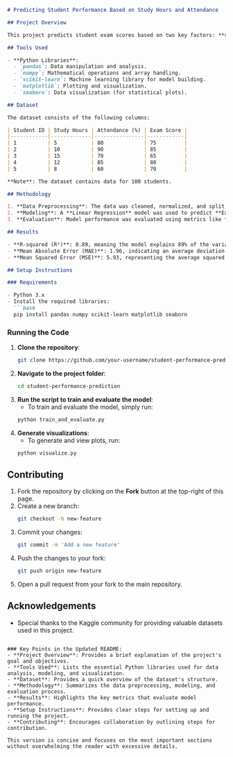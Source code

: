 

```markdown
# Predicting Student Performance Based on Study Hours and Attendance

## Project Overview

This project predicts student exam scores based on two key factors: **study hours** and **attendance percentage**. By using machine learning, we aim to help educators identify at-risk students and provide interventions to improve their outcomes.

## Tools Used

- **Python Libraries**:
  - `pandas`: Data manipulation and analysis.
  - `numpy`: Mathematical operations and array handling.
  - `scikit-learn`: Machine learning library for model building.
  - `matplotlib`: Plotting and visualization.
  - `seaborn`: Data visualization (for statistical plots).

## Dataset

The dataset consists of the following columns:

| Student ID | Study Hours | Attendance (%) | Exam Score |
|------------|-------------|----------------|------------|
| 1          | 5           | 80             | 75         |
| 2          | 10          | 90             | 85         |
| 3          | 15          | 70             | 65         |
| 4          | 12          | 85             | 80         |
| 5          | 8           | 60             | 70         |

**Note**: The dataset contains data for 100 students.

## Methodology

1. **Data Preprocessing**: The data was cleaned, normalized, and split into training and test sets.
2. **Modeling**: A **Linear Regression** model was used to predict **Exam Score** based on **Study Hours** and **Attendance (%)**.
3. **Evaluation**: Model performance was evaluated using metrics like **Mean Absolute Error (MAE)**, **Mean Squared Error (MSE)**, and **R-squared (R²)**.

## Results

- **R-squared (R²)**: 0.89, meaning the model explains 89% of the variance in the exam scores.
- **Mean Absolute Error (MAE)**: 1.96, indicating an average deviation of 1.96 points from the actual scores.
- **Mean Squared Error (MSE)**: 5.93, representing the average squared difference between predicted and actual scores.

## Setup Instructions

### Requirements

- Python 3.x
- Install the required libraries:
  ```bash
  pip install pandas numpy scikit-learn matplotlib seaborn
  ```

### Running the Code

1. **Clone the repository**:
   ```bash
   git clone https://github.com/your-username/student-performance-prediction.git
   ```
2. **Navigate to the project folder**:
   ```bash
   cd student-performance-prediction
   ```
3. **Run the script to train and evaluate the model**:
   - To train and evaluate the model, simply run:
   ```bash
   python train_and_evaluate.py
   ```
4. **Generate visualizations**:
   - To generate and view plots, run:
   ```bash
   python visualize.py
   ```

## Contributing

1. Fork the repository by clicking on the **Fork** button at the top-right of this page.
2. Create a new branch:
   ```bash
   git checkout -b new-feature
   ```
3. Commit your changes:
   ```bash
   git commit -m 'Add a new feature'
   ```
4. Push the changes to your fork:
   ```bash
   git push origin new-feature
   ```
5. Open a pull request from your fork to the main repository.

## Acknowledgements

- Special thanks to the Kaggle community for providing valuable datasets used in this project.
```

### Key Points in the Updated README:
- **Project Overview**: Provides a brief explanation of the project's goal and objectives.
- **Tools Used**: Lists the essential Python libraries used for data analysis, modeling, and visualization.
- **Dataset**: Provides a quick overview of the dataset's structure.
- **Methodology**: Summarizes the data preprocessing, modeling, and evaluation process.
- **Results**: Highlights the key metrics that evaluate model performance.
- **Setup Instructions**: Provides clear steps for setting up and running the project.
- **Contributing**: Encourages collaboration by outlining steps for contribution.

This version is concise and focuses on the most important sections without overwhelming the reader with excessive details.
